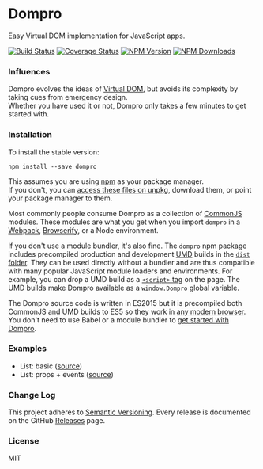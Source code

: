 Dompro
======
Easy Virtual DOM implementation for JavaScript apps.  

[![Build Status](https://travis-ci.org/stremann/dompro.svg?branch=master)](https://travis-ci.org/stremann/dompro)
[![Coverage Status](https://coveralls.io/repos/github/stremann/dompro/badge.svg?branch=master)](https://coveralls.io/github/stremann/dompro?branch=master)
[![NPM Version](https://img.shields.io/npm/v/dompro.svg)](https://www.npmjs.com/package/dompro)
[![NPM Downloads](https://img.shields.io/npm/dm/dompro.svg?style=flat-square)](https://www.npmjs.com/package/dompro)

### Influences

Dompro evolves the ideas of [Virtual DOM](https://github.com/Matt-Esch/virtual-dom), but avoids its complexity by taking cues from emergency design.  
Whether you have used it or not, Dompro only takes a few minutes to get started with.

### Installation

To install the stable version:

```
npm install --save dompro
```

This assumes you are using [npm](https://www.npmjs.com/) as your package manager.  
If you don't, you can [access these files on unpkg](https://unpkg.com/dompro/), download them, or point your package manager to them.

Most commonly people consume Dompro as a collection of [CommonJS](http://webpack.github.io/docs/commonjs.html) modules. 
These modules are what you get when you import `dompro` in a [Webpack](http://webpack.github.io), [Browserify](http://browserify.org/), or a Node environment.

If you don't use a module bundler, it's also fine. 
The `dompro` npm package includes precompiled production and development [UMD](https://github.com/umdjs/umd) builds in the [`dist` folder](https://unpkg.com/dompro/dist/). 
They can be used directly without a bundler and are thus compatible with many popular JavaScript module loaders and environments. 
For example, you can drop a UMD build as a [`<script>` tag](https://unpkg.com/dompro/dist/dompro.js) on the page. 
The UMD builds make Dompro available as a `window.Dompro` global variable.

The Dompro source code is written in ES2015 but it is precompiled both CommonJS and UMD builds to ES5 so they work in [any modern browser](http://caniuse.com/#feat=es5). 
You don't need to use Babel or a module bundler to [get started with Dompro](https://github.com/stremann/dompro/tree/master/examples/list).

### Examples

* List: basic ([source](https://github.com/stremann/dompro/tree/master/examples/list))
* List: props + events ([source](https://github.com/stremann/dompro/tree/master/examples/list-enhanced))

### Change Log

This project adheres to [Semantic Versioning](http://semver.org/).
Every release is documented on the GitHub [Releases](https://github.com/stremann/dompro/releases) page.

### License

MIT